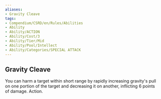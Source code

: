 ```yaml
---
aliases:
- Gravity Cleave
tags:
- Compendium/CSRD/en/Rules/Abilities
- Ability
- Ability/ACTION
- Ability/Cost/3
- Ability/Tier/Mid
- Ability/Pool/Intellect
- Ability/Categories/SPECIAL ATTACK
---
```


  
## Gravity Cleave  
You can harm a target within short range by rapidly increasing gravity's pull on one portion of the target and decreasing it on another, inflicting 6 points of damage. Action. 